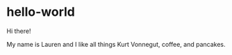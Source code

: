 # hello-world
Hi there! 

My name is Lauren and I like all things Kurt Vonnegut, coffee, and pancakes. 


